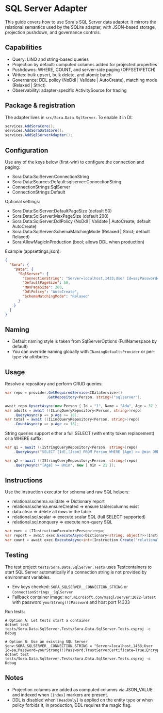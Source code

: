 # SQL Server Adapter

This guide covers how to use Sora's SQL Server data adapter. It mirrors the relational semantics used by the SQLite adapter, with JSON-based storage, projection pushdown, and governance controls.

## Capabilities

- Query: LINQ and string-based queries
- Projection by default: computed columns added for projected properties
- Pushdowns: WHERE, COUNT, and server-side paging (OFFSET/FETCH)
- Writes: bulk upsert, bulk delete, and atomic batch
- Governance: DDL policy (NoDdl | Validate | AutoCreate), matching mode (Relaxed | Strict)
- Observability: adapter-specific ActivitySource for tracing

## Package & registration

The adapter lives in `src/Sora.Data.SqlServer`. To enable it in DI:

```csharp
services.AddSoraCore();
services.AddSoraDataCore();
services.AddSqlServerAdapter();
```

## Configuration

Use any of the keys below (first-win) to configure the connection and paging:

- Sora:Data:SqlServer:ConnectionString
- Sora:Data:Sources:Default:sqlserver:ConnectionString
- ConnectionStrings:SqlServer
- ConnectionStrings:Default

Optional settings:

- Sora:Data:SqlServer:DefaultPageSize (default 50)
- Sora:Data:SqlServer:MaxPageSize (default 200)
- Sora:Data:SqlServer:DdlPolicy (NoDdl | Validate | AutoCreate; default AutoCreate)
- Sora:Data:SqlServer:SchemaMatchingMode (Relaxed | Strict; default Relaxed)
- Sora:AllowMagicInProduction (bool; allows DDL when production)

Example (appsettings.json):

```json
{
  "Sora": {
    "Data": {
      "SqlServer": {
        "ConnectionString": "Server=localhost,1433;User Id=sa;Password=yourStrong(!)Password;TrustServerCertificate=True;Encrypt=False",
        "DefaultPageSize": 50,
        "MaxPageSize": 200,
        "DdlPolicy": "AutoCreate",
        "SchemaMatchingMode": "Relaxed"
      }
    }
  }
}
```

## Naming

- Default naming style is taken from SqlServerOptions (FullNamespace by default)
- You can override naming globally with `INamingDefaultsProvider` or per-type via attributes

## Usage

Resolve a repository and perform CRUD queries:

```csharp
var repo = provider.GetRequiredService<IDataService>()
                   .GetRepository<Person, string>("sqlserver");

await repo.UpsertAsync(new Person { Id = "1", Name = "Ada", Age = 37 });
var adults = await ((ILinqQueryRepository<Person, string>)repo)
    .QueryAsync(p => p.Age >= 18);
var total = await ((ILinqQueryRepository<Person, string>)repo)
    .CountAsync(p => p.Age >= 18);
```

String queries support either a full SELECT (with entity token replacement) or a WHERE suffix:

```csharp
var q1 = await ((IStringQueryRepository<Person, string>)repo)
    .QueryAsync("SELECT [Id],[Json] FROM Person WHERE [Age] >= @min ORDER BY [Id]", new { min = 21 });

var q2 = await ((IStringQueryRepository<Person, string>)repo)
    .QueryAsync("[Age] >= @min", new { min = 21 });
```

## Instructions

Use the instruction executor for schema and raw SQL helpers:

- relational.schema.validate => Dictionary report
- relational.schema.ensureCreated => ensure table/columns exist
- data.clear => delete all rows in the table
- relational.sql.scalar => execute scalar SQL (full SELECT supported)
- relational.sql.nonquery => execute non-query SQL

```csharp
var exec = (IInstructionExecutor<Person>)repo;
var report = await exec.ExecuteAsync<Dictionary<string, object?>>(Instruction.Create("relational.schema.validate"));
var count = await exec.ExecuteAsync<int>(Instruction.Create("relational.sql.scalar", new { Sql = "SELECT COUNT(1) FROM Person" }));
```

## Testing

The test project `tests/Sora.Data.SqlServer.Tests` uses Testcontainers to start SQL Server automatically if a connection string is not provided by environment variables.

- Env keys checked: `SORA_SQLSERVER__CONNECTION_STRING` or `ConnectionStrings__SqlServer`
- Fallback container image: `mcr.microsoft.com/mssql/server:2022-latest` with password `yourStrong(!)Password` and host port 14333

Run tests:

```pwsh
# Option A: Let tests start a container
dotnet test tests/Sora.Data.SqlServer.Tests/Sora.Data.SqlServer.Tests.csproj -c Debug

# Option B: Use an existing SQL Server
$env:SORA_SQLSERVER__CONNECTION_STRING = "Server=localhost,1433;User Id=sa;Password=yourStrong(!)Password;TrustServerCertificate=True;Encrypt=False"
dotnet test tests/Sora.Data.SqlServer.Tests/Sora.Data.SqlServer.Tests.csproj -c Debug
```

## Notes

- Projection columns are added as computed columns via JSON_VALUE and indexed when `[Index]` markers are present.
- DDL is disabled when `[ReadOnly]` is applied on the entity type or when policy forbids it; in production, DDL requires the magic flag.
